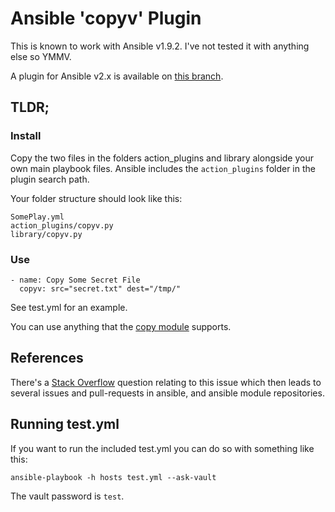 # Ansible 'copyv' Plugin

This is known to work with Ansible v1.9.2.  I've not tested it with anything else so YMMV.

A plugin for Ansible v2.x is available on [this branch](https://github.com/saygoweb/ansible-plugin-copyv/tree/ansible-2.x).

## TLDR;

### Install
Copy the two files in the folders action_plugins and library alongside your own main playbook files.  Ansible includes the `action_plugins` folder in the plugin search path.

Your folder structure should look like this:

    SomePlay.yml
    action_plugins/copyv.py
    library/copyv.py


### Use

    - name: Copy Some Secret File
      copyv: src="secret.txt" dest="/tmp/"

See test.yml for an example.

You can use anything that the [copy module](http://docs.ansible.com/copy_module.html) supports.

## References

There's a [Stack Overflow](https://stackoverflow.com/questions/22773294/how-to-upload-encrypted-file-using-ansible-vault) question relating to this issue which then leads to several issues and pull-requests in ansible, and ansible module repositories.

## Running test.yml

If you want to run the included test.yml you can do so with something like this:

    ansible-playbook -h hosts test.yml --ask-vault

The vault password is `test`.